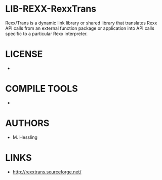 LIB-REXX-RexxTrans
==================

Rexx/Trans is a dynamic link library or shared library that translates Rexx API calls from an external function package or application into API calls specific to a particular Rexx interpreter. 

LICENSE
===============
* 

COMPILE TOOLS
===============
* 
 
AUTHORS
===============
* M. Hessling

LINKS
===============
* http://rexxtrans.sourceforge.net/
